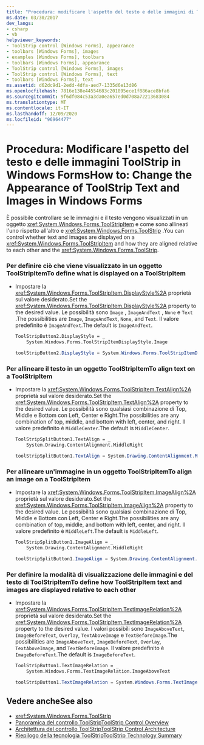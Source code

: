 ```yaml
---
title: "Procedura: modificare l'aspetto del testo e delle immagini di ToolStrip"
ms.date: 03/30/2017
dev_langs:
- csharp
- vb
helpviewer_keywords:
- ToolStrip control [Windows Forms], appearance
- toolbars [Windows Forms], images
- examples [Windows Forms], toolbars
- toolbars [Windows Forms], appearance
- ToolStrip control [Windows Forms], images
- ToolStrip control [Windows Forms], text
- toolbars [Windows Forms], text
ms.assetid: d62dc9d1-2edd-4dfa-aed7-1335d6e13d86
ms.openlocfilehash: 7816e138e44554683c201895ece1f886ace8bfa6
ms.sourcegitcommit: 9f6df084c53a3da0ea657ed0d708a72213683084
ms.translationtype: MT
ms.contentlocale: it-IT
ms.lasthandoff: 12/09/2020
ms.locfileid: "96964477"
---
```

# <a name="how-to-change-the-appearance-of-toolstrip-text-and-images-in-windows-forms"></a><span data-ttu-id="db87d-102">Procedura: Modificare l'aspetto del testo e delle immagini ToolStrip in Windows Forms</span><span class="sxs-lookup"><span data-stu-id="db87d-102">How to: Change the Appearance of ToolStrip Text and Images in Windows Forms</span></span>
<span data-ttu-id="db87d-103">È possibile controllare se le immagini e il testo vengono visualizzati in un oggetto <xref:System.Windows.Forms.ToolStripItem> e come sono allineati l'uno rispetto all'altro e <xref:System.Windows.Forms.ToolStrip> .</span><span class="sxs-lookup"><span data-stu-id="db87d-103">You can control whether text and images are displayed on a <xref:System.Windows.Forms.ToolStripItem> and how they are aligned relative to each other and the <xref:System.Windows.Forms.ToolStrip>.</span></span>  
  
### <a name="to-define-what-is-displayed-on-a-toolstripitem"></a><span data-ttu-id="db87d-104">Per definire ciò che viene visualizzato in un oggetto ToolStripItem</span><span class="sxs-lookup"><span data-stu-id="db87d-104">To define what is displayed on a ToolStripItem</span></span>  
  
- <span data-ttu-id="db87d-105">Impostare la <xref:System.Windows.Forms.ToolStripItem.DisplayStyle%2A> proprietà sul valore desiderato.</span><span class="sxs-lookup"><span data-stu-id="db87d-105">Set the <xref:System.Windows.Forms.ToolStripItem.DisplayStyle%2A> property to the desired value.</span></span> <span data-ttu-id="db87d-106">Le possibilità sono `Image` , `ImageAndText` , `None` e `Text` .</span><span class="sxs-lookup"><span data-stu-id="db87d-106">The possibilities are `Image`, `ImageAndText`, `None`, and `Text`.</span></span> <span data-ttu-id="db87d-107">Il valore predefinito è `ImageAndText`.</span><span class="sxs-lookup"><span data-stu-id="db87d-107">The default is `ImageAndText`.</span></span>  
  
    ```vb  
    ToolStripButton2.DisplayStyle = _  
        System.Windows.Forms.ToolStripItemDisplayStyle.Image  
    ```  
  
    ```csharp  
    toolStripButton2.DisplayStyle = System.Windows.Forms.ToolStripItemDisplayStyle.Image;  
    ```  
  
### <a name="to-align-text-on-a-toolstripitem"></a><span data-ttu-id="db87d-108">Per allineare il testo in un oggetto ToolStripItem</span><span class="sxs-lookup"><span data-stu-id="db87d-108">To align text on a ToolStripItem</span></span>  
  
- <span data-ttu-id="db87d-109">Impostare la <xref:System.Windows.Forms.ToolStripItem.TextAlign%2A> proprietà sul valore desiderato.</span><span class="sxs-lookup"><span data-stu-id="db87d-109">Set the <xref:System.Windows.Forms.ToolStripItem.TextAlign%2A> property to the desired value.</span></span> <span data-ttu-id="db87d-110">Le possibilità sono qualsiasi combinazione di Top, Middle e Bottom con Left, Center e Right.</span><span class="sxs-lookup"><span data-stu-id="db87d-110">The possibilities are any combination of top, middle, and bottom with left, center, and right.</span></span> <span data-ttu-id="db87d-111">Il valore predefinito è `MiddleCenter`.</span><span class="sxs-lookup"><span data-stu-id="db87d-111">The default is `MiddleCenter`.</span></span>  
  
    ```vb  
    ToolStripSplitButton1.TextAlign = _  
        System.Drawing.ContentAlignment.MiddleRight  
    ```  
  
    ```csharp  
    toolStripSplitButton1.TextAlign = System.Drawing.ContentAlignment.MiddleRight;  
    ```  
  
### <a name="to-align-an-image-on-a-toolstripitem"></a><span data-ttu-id="db87d-112">Per allineare un'immagine in un oggetto ToolStripItem</span><span class="sxs-lookup"><span data-stu-id="db87d-112">To align an image on a ToolStripItem</span></span>  
  
- <span data-ttu-id="db87d-113">Impostare la <xref:System.Windows.Forms.ToolStripItem.ImageAlign%2A> proprietà sul valore desiderato.</span><span class="sxs-lookup"><span data-stu-id="db87d-113">Set the <xref:System.Windows.Forms.ToolStripItem.ImageAlign%2A> property to the desired value.</span></span> <span data-ttu-id="db87d-114">Le possibilità sono qualsiasi combinazione di Top, Middle e Bottom con Left, Center e Right.</span><span class="sxs-lookup"><span data-stu-id="db87d-114">The possibilities are any combination of top, middle, and bottom with left, center, and right.</span></span> <span data-ttu-id="db87d-115">Il valore predefinito è `MiddleLeft`.</span><span class="sxs-lookup"><span data-stu-id="db87d-115">The default is `MiddleLeft`.</span></span>  
  
    ```vb  
    ToolStripSplitButton1.ImageAlign = _  
        System.Drawing.ContentAlignment.MiddleRight  
    ```  
  
    ```csharp  
    toolStripSplitButton1.ImageAlign = System.Drawing.ContentAlignment.MiddleRight;  
    ```  
  
### <a name="to-define-how-toolstripitem-text-and-images-are-displayed-relative-to-each-other"></a><span data-ttu-id="db87d-116">Per definire la modalità di visualizzazione delle immagini e del testo di ToolStripItem</span><span class="sxs-lookup"><span data-stu-id="db87d-116">To define how ToolStripItem text and images are displayed relative to each other</span></span>  
  
- <span data-ttu-id="db87d-117">Impostare la <xref:System.Windows.Forms.ToolStripItem.TextImageRelation%2A> proprietà sul valore desiderato.</span><span class="sxs-lookup"><span data-stu-id="db87d-117">Set the <xref:System.Windows.Forms.ToolStripItem.TextImageRelation%2A> property to the desired value.</span></span> <span data-ttu-id="db87d-118">I valori possibili sono `ImageAboveText`, `ImageBeforeText`, `Overlay`, `TextAboveImage` e `TextBeforeImage`.</span><span class="sxs-lookup"><span data-stu-id="db87d-118">The possibilities are `ImageAboveText`, `ImageBeforeText`, `Overlay`, `TextAboveImage`, and `TextBeforeImage`.</span></span> <span data-ttu-id="db87d-119">Il valore predefinito è `ImageBeforeText`.</span><span class="sxs-lookup"><span data-stu-id="db87d-119">The default is `ImageBeforeText`.</span></span>  
  
    ```vb  
    ToolStripButton1.TextImageRelation = _  
        System.Windows.Forms.TextImageRelation.ImageAboveText  
    ```  
  
    ```csharp  
    toolStripButton1.TextImageRelation = System.Windows.Forms.TextImageRelation.ImageAboveText;  
    ```  
  
## <a name="see-also"></a><span data-ttu-id="db87d-120">Vedere anche</span><span class="sxs-lookup"><span data-stu-id="db87d-120">See also</span></span>

- <xref:System.Windows.Forms.ToolStrip>
- [<span data-ttu-id="db87d-121">Panoramica del controllo ToolStrip</span><span class="sxs-lookup"><span data-stu-id="db87d-121">ToolStrip Control Overview</span></span>](toolstrip-control-overview-windows-forms.md)
- [<span data-ttu-id="db87d-122">Architettura del controllo ToolStrip</span><span class="sxs-lookup"><span data-stu-id="db87d-122">ToolStrip Control Architecture</span></span>](toolstrip-control-architecture.md)
- [<span data-ttu-id="db87d-123">Riepilogo della tecnologia ToolStrip</span><span class="sxs-lookup"><span data-stu-id="db87d-123">ToolStrip Technology Summary</span></span>](toolstrip-technology-summary.md)
